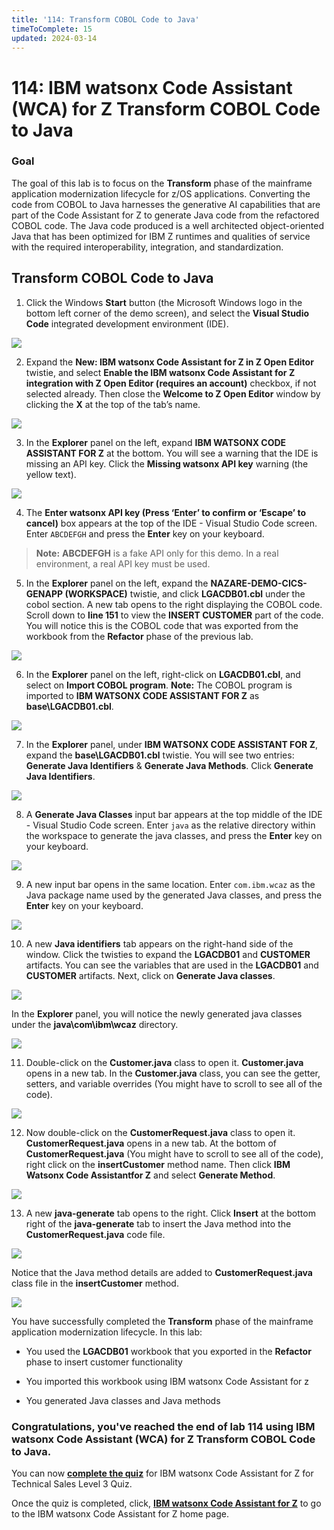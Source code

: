 ```yaml
---
title: '114: Transform COBOL Code to Java'
timeToComplete: 15
updated: 2024-03-14
---
```


<QuizAlert text='Heads Up! Quiz material will be flagged like this!' />

# 114: IBM watsonx Code Assistant (WCA) for Z Transform COBOL Code to Java

### Goal

The goal of this lab is to focus on the **Transform** phase of the mainframe application modernization lifecycle for z/OS applications. Converting the code from COBOL to Java harnesses the generative AI capabilities that are part of the Code Assistant for Z to generate Java code from the refactored COBOL code. The Java code produced is a well architected object-oriented Java that has been optimized for IBM Z runtimes and qualities of service with the required interoperability, integration, and standardization.

## Transform COBOL Code to Java

1. Click the Windows **Start** button (the Microsoft Windows logo in the bottom left corner of the demo screen), and select the **Visual Studio Code** integrated development environment (IDE).

  ![](./images/114/open-vscode.png)

2. Expand the **New: IBM watsonx Code Assistant for Z in Z Open Editor** twistie, and select **Enable the IBM watsonx Code Assistant for Z integration with Z Open Editor (requires an account)** checkbox, if not selected already. Then close the **Welcome to Z Open Editor** window by clicking the **X** at the top of the tab’s name.

  ![](./images/114/enable-wcaz.png)

3. In the **Explorer** panel on the left, expand **IBM WATSONX CODE ASSISTANT FOR Z** at the bottom. You will see a warning that the IDE is missing an API key. Click the **Missing watsonx API key** warning (the yellow text).

  ![](./images/114/select-missing-api-key.png)

4. The **Enter watsonx API key (Press ‘Enter’ to confirm or ‘Escape’ to cancel)** box appears at the top of the IDE - Visual Studio Code screen. Enter `ABCDEFGH` and press the **Enter** key on your keyboard.

  > **Note:** **ABCDEFGH** is a fake API only for this demo. In a real environment, a real API key must be used.

5. In the **Explorer** panel on the left, expand the **NAZARE-DEMO-CICS-GENAPP (WORKSPACE)** twistie, and click **LGACDB01.cbl** under the cobol section. A new tab opens to the right displaying the COBOL code. Scroll down to **line 151** to view the **INSERT CUSTOMER** part of the code. You will notice this is the COBOL code that was exported from the workbook from the **Refactor** phase of the previous lab.

  ![](./images/114/open-cobol-code.png)

6. In the **Explorer** panel on the left, right-click on **LGACDB01.cbl**, and select on **Import COBOL program**. **Note:** The COBOL program is imported to **IBM WATSONX CODE ASSISTANT FOR Z** as **base\LGACDB01.cbl**.

  ![](./images/114/import-cobol.png)

7. In the **Explorer** panel, under **IBM WATSONX CODE ASSISTANT FOR Z**, expand the **base\LGACDB01.cbl** twistie. You will see two entries: **Generate Java Identifiers** & **Generate Java Methods**. Click **Generate Java Identifiers**.

  ![](./images/114/generate-java-identifiers.png)

8. A **Generate Java Classes** input bar appears at the top middle of the IDE - Visual Studio Code screen. Enter `java` as the relative directory within the workspace to generate the java classes, and press the **Enter** key on your keyboard.

  ![](./images/114/java-class-directory.png)

9. A new input bar opens in the same location. Enter `com.ibm.wcaz` as the Java package name used by the generated Java classes, and press the **Enter** key on your keyboard.

  ![](./images/114/java-package.png)

10. A new **Java identifiers** tab appears on the right-hand side of the window. Click the twisties to expand the **LGACDB01** and **CUSTOMER** artifacts. You can see the variables that are used in the **LGACDB01** and **CUSTOMER** artifacts. Next, click on **Generate Java classes**.

  ![](./images/114/generate-java-classes.png)

  In the **Explorer** panel, you will notice the newly generated java classes under the **java\com\ibm\wcaz** directory.

  ![](./images/114/generated-java-classes.png)

11. Double-click on the **Customer.java** class to open it. **Customer.java** opens in a new tab. In the **Customer.java** class, you can see the getter, setters, and variable overrides (You might have to scroll to see all of the code).

  ![](./images/114/customer-class.png)

12. Now double-click on the **CustomerRequest.java** class to open it. **CustomerRequest.java** opens in a new tab. At the bottom of **CustomerRequest.java** (You might have to scroll to see all of the code), right click on the **insertCustomer** method name. Then click **IBM Watsonx Code Assistantfor Z** and select **Generate Method**.

  ![](./images/114/insert-customer-method.png)

13. A new **java-generate** tab opens to the right. Click **Insert** at the bottom right of the **java-generate** tab to insert the Java method into the **CustomerRequest.java** code file.

  ![](./images/114/generate-method.png)

  Notice that the Java method details are added to **CustomerRequest.java** class file in the **insertCustomer** method.

  ![](./images/114/generated-method.png)

You have successfully completed the **Transform** phase of the mainframe application modernization lifecycle. In this lab:

  <QuizAlert text='There is a quiz question on the Transform phase.' />

  - You used the **LGACDB01** workbook that you exported in the **Refactor** phase to insert customer functionality

  - You imported this workbook using IBM watsonx Code Assistant for z

  - You generated Java classes and Java methods

### Congratulations, you've reached the end of lab 114 using IBM watsonx Code Assistant (WCA) for Z Transform COBOL Code to Java.

You can now **[complete the quiz](https://learn.ibm.com/course/view.php?id=16039)** for IBM watsonx Code Assistant for Z for Technical Sales Level 3 Quiz.

Once the quiz is completed, click, **[IBM watsonx Code Assistant for Z](/watsonx/codeassistant/z)** to go to the IBM watsonx Code Assistant for Z home page.
